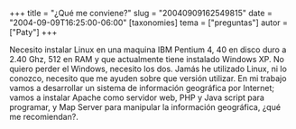 +++
title = "¿Qué me conviene?"
slug = "20040909162549815"
date = "2004-09-09T16:25:00-06:00"
[taxonomies]
tema = ["preguntas"]
autor = ["Paty"]
+++

Necesito instalar Linux en una maquina IBM Pentium 4, 40 en disco duro a
2.40 Ghz, 512 en RAM y que actualmente tiene instalado Windows XP. No
quiero perder el Windows, necesito los dos. Jamás he utilizado Linux, ni
lo conozco, necesito que me ayuden sobre que versión utilizar. En mi
trabajo vamos a desarrollar un sistema de información geográfica por
Internet; vamos a instalar Apache como servidor web, PHP y Java script
para programar, y Map Server para manipular la información geográfica,
¿qué me recomiendan?.
